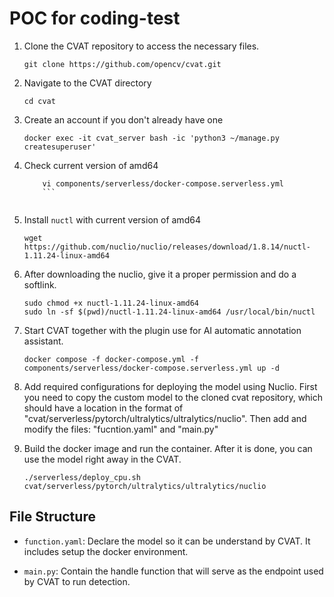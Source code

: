 # POC for coding-test

1. Clone the CVAT repository to access the necessary files.
	```
	git clone https://github.com/opencv/cvat.git
	```
 
2. Navigate to the CVAT directory
	```
	cd cvat
	```

3. Create an account if you don't already have one
	```
	docker exec -it cvat_server bash -ic 'python3 ~/manage.py createsuperuser'
	```
 
4. Check current version of amd64
 	```
    	vi components/serverless/docker-compose.serverless.yml
    	```
  
5. Install `nuctl` with current version of amd64
   
	```
	wget https://github.com/nuclio/nuclio/releases/download/1.8.14/nuctl-1.11.24-linux-amd64
	```
	
6. After downloading the nuclio, give it a proper permission and do a softlink.
   
	```
	sudo chmod +x nuctl-1.11.24-linux-amd64
	sudo ln -sf $(pwd)/nuctl-1.11.24-linux-amd64 /usr/local/bin/nuctl
	```

7. Start CVAT together with the plugin use for AI automatic annotation assistant.
	
	```
	docker compose -f docker-compose.yml -f components/serverless/docker-compose.serverless.yml up -d
	```
 
8. Add required configurations for deploying the model using Nuclio. First you need to copy the custom model to the cloned cvat repository, which should have a location in the format of "cvat/serverless/pytorch/ultralytics/ultralytics/nuclio". Then add and modify the files: "fucntion.yaml" and "main.py"

8. Build the docker image and run the container. After it is done, you can use the model right away in the CVAT.
	```
	./serverless/deploy_cpu.sh cvat/serverless/pytorch/ultralytics/ultralytics/nuclio
	```

## File Structure

- `function.yaml`: Declare the model so it can be understand by CVAT. It includes setup the docker environment.

- `main.py`: Contain the handle function that will serve as the endpoint used by CVAT to run detection.

